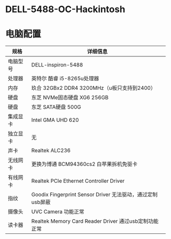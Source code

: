 # DELL-5488-OC-Hackintosh


# 电脑配置
| 规格     | 详细信息                                     |
| -------- | ---------------------------------------- |
| 电脑型号 | DELL-inspiron-5488             |
| 处理器   | 英特尔 酷睿 i5-8265u处理器             |
| 内存     | 玖合 32GBx2  DDR4 3200MHz（u板只支持到2400）                 |
| 硬盘     | 东芝 NVMe固态硬盘 XG6 256GB                  |
| 硬盘     | 东芝 SATA硬盘  500G                  |
| 集成显卡 | Intel GMA UHD 620                          |
| 独立显卡 | 无                       |
| 声卡     | Realtek ALC236                   |
| 无线网卡 | 更换为博通 BCM94360cs2 白苹果拆机免驱卡                   |
| 有线网卡 | Realtek PCIe Ethernet Controller Driver                  |
| 指纹    | Goodix Fingerprint Sensor Driver 无法驱动，通过定制usb屏蔽                        |
| 摄像头  | UVC Camera 功能正常                        |
| 读卡器  |Realtek Memory Card Reader Driver      通过usb定制功能正常                  |


